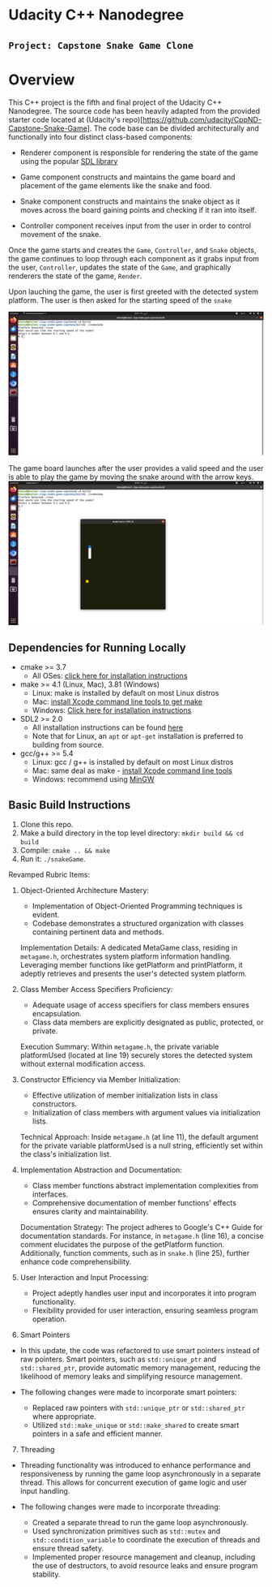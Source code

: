# Udacity C++ Nanodegree

## `Project: Capstone Snake Game Clone`

# Overview

This C++ project is the fifth and final project of the Udacity C++ Nanodegree.
The source code has been heavily adapted from the provided starter code located at (Udacity's repo)[https://github.com/udacity/CppND-Capstone-Snake-Game].
The code base can be divided architecturally and functionally into four distinct class-based components:

- Renderer component is responsible for rendering the state of the game using the popular [SDL library](https://www.libsdl.org/)

- Game component constructs and maintains the game board and placement of the game elements like the snake and food.

- Snake component constructs and maintains the snake object as it moves across the board gaining points and checking if it ran into itself.

- Controller component receives input from the user in order to control movement of the snake.

Once the game starts and creates the `Game`, `Controller`, and `Snake` objects, the game continues to loop through each component as it grabs input from the user, `Controller`, updates the state of the `Game`, and graphically renderers the state of the game, `Render`.

Upon lauching the game, the user is first greeted with the detected system platform.
The user is then asked for the starting speed of the `snake`

![platform](imgs/x.png)


The game board launches after the user provides a valid speed and the user is able to play the game by moving the snake around with the arrow keys.
![gameBoartd](imgs/xx.png)

## Dependencies for Running Locally

- cmake >= 3.7
  - All OSes: [click here for installation instructions](https://cmake.org/install/)
- make >= 4.1 (Linux, Mac), 3.81 (Windows)
  - Linux: make is installed by default on most Linux distros
  - Mac: [install Xcode command line tools to get make](https://developer.apple.com/xcode/features/)
  - Windows: [Click here for installation instructions](http://gnuwin32.sourceforge.net/packages/make.htm)
- SDL2 >= 2.0
  - All installation instructions can be found [here](https://wiki.libsdl.org/Installation)
  - Note that for Linux, an `apt` or `apt-get` installation is preferred to building from source.
- gcc/g++ >= 5.4
  - Linux: gcc / g++ is installed by default on most Linux distros
  - Mac: same deal as make - [install Xcode command line tools](https://developer.apple.com/xcode/features/)
  - Windows: recommend using [MinGW](http://www.mingw.org/)

## Basic Build Instructions

1. Clone this repo.
2. Make a build directory in the top level directory: `mkdir build && cd build`
3. Compile: `cmake .. && make`
4. Run it: `./snakeGame`.

Revamped Rubric Items:

1. Object-Oriented Architecture Mastery:
   - Implementation of Object-Oriented Programming techniques is evident.
   - Codebase demonstrates a structured organization with classes containing pertinent data and methods.

   Implementation Details:
   A dedicated MetaGame class, residing in `metagame.h`, orchestrates system platform information handling. Leveraging member functions like getPlatform and printPlatform, it adeptly retrieves and presents the user's detected system platform.

2. Class Member Access Specifiers Proficiency:
   - Adequate usage of access specifiers for class members ensures encapsulation.
   - Class data members are explicitly designated as public, protected, or private.

   Execution Summary:
   Within `metagame.h`, the private variable platformUsed (located at line 19) securely stores the detected system without external modification access.

3. Constructor Efficiency via Member Initialization:
   - Effective utilization of member initialization lists in class constructors.
   - Initialization of class members with argument values via initialization lists.

   Technical Approach:
   Inside `metagame.h` (at line 11), the default argument for the private variable platformUsed is a null string, efficiently set within the class's initialization list.

4. Implementation Abstraction and Documentation:
   - Class member functions abstract implementation complexities from interfaces.
   - Comprehensive documentation of member functions' effects ensures clarity and maintainability.

   Documentation Strategy:
   The project adheres to Google's C++ Guide for documentation standards. For instance, in `metagame.h` (line 16), a concise comment elucidates the purpose of the getPlatform function. Additionally, function comments, such as in `snake.h` (line 25), further enhance code comprehensibility.

5. User Interaction and Input Processing:
   - Project adeptly handles user input and incorporates it into program functionality.
   - Flexibility provided for user interaction, ensuring seamless program operation.


6. Smart Pointers

  - In this update, the code was refactored to use smart pointers instead of raw pointers. Smart pointers, such as `std::unique_ptr` and `std::shared_ptr`, provide automatic memory management, reducing the likelihood of memory leaks and simplifying resource management.

  - The following changes were made to incorporate smart pointers:
    - Replaced raw pointers with `std::unique_ptr` or `std::shared_ptr` where appropriate.
    - Utilized `std::make_unique` or `std::make_shared` to create smart pointers in a safe and efficient manner.

7. Threading

  - Threading functionality was introduced to enhance performance and responsiveness by running the game loop asynchronously in a separate thread. This allows for concurrent execution of game logic and user input handling.

  - The following changes were made to incorporate threading:
    - Created a separate thread to run the game loop asynchronously.
    - Used synchronization primitives such as `std::mutex` and `std::condition_variable` to coordinate the execution of threads and ensure thread safety.
    - Implemented proper resource management and cleanup, including the use of destructors, to avoid resource leaks and ensure program stability.